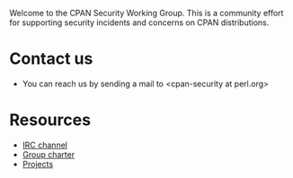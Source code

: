 Welcome to the CPAN Security Working Group. This is a community effort for supporting security incidents and concerns on CPAN distributions.


# Contact us

* You can reach us by sending a mail to &lt;cpan-security at perl.org&gt;


# Resources

* [IRC channel](ircs://irc.perl.org/#cpan-security)
* [Group charter](docs/charter.md)
* [Projects](https://github.com/orgs/CPAN-Security/projects)
